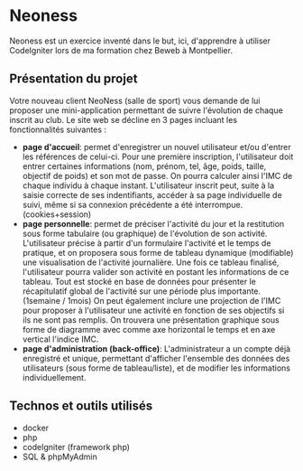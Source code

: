 # Neoness

Neoness est un exercice inventé dans le but, ici, d'apprendre à utiliser CodeIgniter lors de ma formation chez Beweb à Montpellier.

## Présentation du projet

Votre nouveau client NeoNess (salle de sport) vous demande de lui proposer une mini-application permettant de suivre l'évolution de chaque inscrit au club.
Le site web se décline en 3 pages incluant les fonctionnalités suivantes :
- **page d'accueil**: permet d'enregistrer un nouvel utilisateur et/ou d'entrer les références de celui-ci. Pour une première inscription, l'utilisateur doit entrer certaines informations (nom, prénom, tel, âge, poids, taille, objectif de poids) et son mot de passe. On pourra calculer ainsi l'IMC de chaque individu à chaque instant. L'utilisateur inscrit peut, suite à la saisie correcte de ses indentifiants, accéder à sa page individuelle de suivi, même si sa connexion précédente a été interrompue. (cookies+session)
- **page personnelle**: permet de préciser l'activité du jour et la restitution sous forme tabulaire (ou graphique) de l'évolution de son activité. L'utilisateur précise à partir d'un formulaire l'activité et le temps de pratique, et on proposera sous forme de tableau dynamique (modifiable) une visualisation de l'activité journalière. Une fois ce tableau finalisé, l'utilisateur pourra valider son activité en postant les informations de ce tableau. Tout est stocké en base de données pour présenter le récapitulatif global de l'activité sur une période plus importante. (1semaine / 1mois)
On peut également inclure une projection de l'IMC pour proposer à l'utilisateur une activité en fonction de ses objectifs si ils ne sont pas remplis.
On trouvera une présentation graphique sous forme de diagramme avec comme axe horizontal le temps et en axe vertical l'indice IMC.
- **page d'administration (back-office)**: L'administrateur a un compte déjà enregistré et unique, permettant d'afficher l'ensemble des données des utilisateurs (sous forme de tableau/liste), et de modifier les informations individuellement.

## Technos et outils utilisés

- docker
- php 
- codeIgniter (framework php)
- SQL & phpMyAdmin
